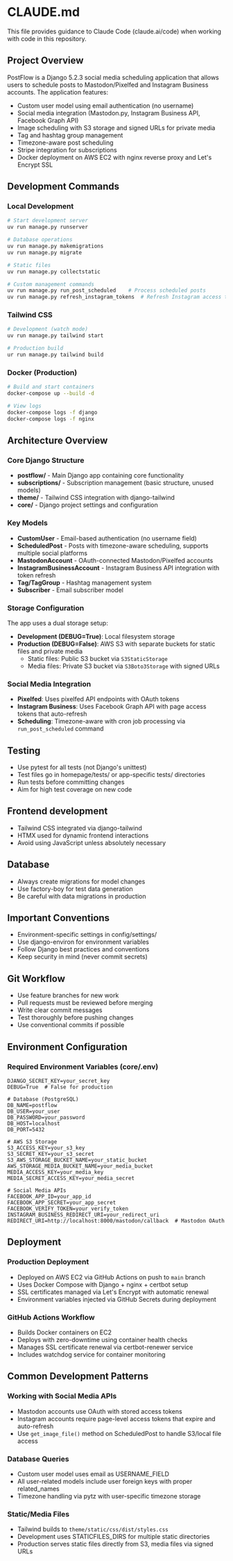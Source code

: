 # CLAUDE.md

This file provides guidance to Claude Code (claude.ai/code) when working with code in this repository.

## Project Overview

PostFlow is a Django 5.2.3 social media scheduling application that allows users to schedule posts to Mastodon/Pixelfed and Instagram Business accounts. The application features:

- Custom user model using email authentication (no username)
- Social media integration (Mastodon.py, Instagram Business API, Facebook Graph API)
- Image scheduling with S3 storage and signed URLs for private media
- Tag and hashtag group management
- Timezone-aware post scheduling
- Stripe integration for subscriptions
- Docker deployment on AWS EC2 with nginx reverse proxy and Let's Encrypt SSL

## Development Commands

### Local Development
```bash
# Start development server
uv run manage.py runserver

# Database operations
uv run manage.py makemigrations
uv run manage.py migrate

# Static files
uv run manage.py collectstatic

# Custom management commands
uv run manage.py run_post_scheduled    # Process scheduled posts
uv run manage.py refresh_instagram_tokens  # Refresh Instagram access tokens
```

### Tailwind CSS
```bash
# Development (watch mode)
uv run manage.py tailwind start

# Production build
ur run manage.py tailwind build
```

### Docker (Production)
```bash
# Build and start containers
docker-compose up --build -d

# View logs
docker-compose logs -f django
docker-compose logs -f nginx
```

## Architecture Overview

### Core Django Structure
- **postflow/** - Main Django app containing core functionality
- **subscriptions/** - Subscription management (basic structure, unused models)
- **theme/** - Tailwind CSS integration with django-tailwind
- **core/** - Django project settings and configuration

### Key Models
- **CustomUser** - Email-based authentication (no username field)
- **ScheduledPost** - Posts with timezone-aware scheduling, supports multiple social platforms
- **MastodonAccount** - OAuth-connected Mastodon/Pixelfed accounts
- **InstagramBusinessAccount** - Instagram Business API integration with token refresh
- **Tag/TagGroup** - Hashtag management system
- **Subscriber** - Email subscriber model

### Storage Configuration
The app uses a dual storage setup:
- **Development (DEBUG=True)**: Local filesystem storage
- **Production (DEBUG=False)**: AWS S3 with separate buckets for static files and private media
  - Static files: Public S3 bucket via `S3StaticStorage`
  - Media files: Private S3 bucket via `S3Boto3Storage` with signed URLs

### Social Media Integration
- **Pixelfed**: Uses pixelfed API endpoints with OAuth tokens
- **Instagram Business**: Uses Facebook Graph API with page access tokens that auto-refresh
- **Scheduling**: Timezone-aware with cron job processing via `run_post_scheduled` command

## Testing
- Use pytest for all tests (not Django's unittest)
- Test files go in homepage/tests/ or app-specific tests/ directories
- Run tests before committing changes
- Aim for high test coverage on new code

## Frontend development
- Tailwind CSS integrated via django-tailwind
- HTMX used for dynamic frontend interactions
- Avoid using JavaScript unless absolutely necessary

## Database

- Always create migrations for model changes
- Use factory-boy for test data generation
- Be careful with data migrations in production

## Important Conventions

- Environment-specific settings in config/settings/
- Use django-environ for environment variables
- Follow Django best practices and conventions
- Keep security in mind (never commit secrets)

## Git Workflow
- Use feature branches for new work
- Pull requests must be reviewed before merging
- Write clear commit messages
- Test thoroughly before pushing changes
- Use conventional commits if possible

## Environment Configuration

### Required Environment Variables (core/.env)
```env
DJANGO_SECRET_KEY=your_secret_key
DEBUG=True  # False for production

# Database (PostgreSQL)
DB_NAME=postflow
DB_USER=your_user
DB_PASSWORD=your_password
DB_HOST=localhost
DB_PORT=5432

# AWS S3 Storage
S3_ACCESS_KEY=your_s3_key
S3_SECRET_KEY=your_s3_secret
S3_AWS_STORAGE_BUCKET_NAME=your_static_bucket
AWS_STORAGE_MEDIA_BUCKET_NAME=your_media_bucket
MEDIA_ACCESS_KEY=your_media_key
MEDIA_SECRET_ACCESS_KEY=your_media_secret

# Social Media APIs
FACEBOOK_APP_ID=your_app_id
FACEBOOK_APP_SECRET=your_app_secret
FACEBOOK_VERIFY_TOKEN=your_verify_token
INSTAGRAM_BUSINESS_REDIRECT_URI=your_redirect_uri
REDIRECT_URI=http://localhost:8000/mastodon/callback  # Mastodon OAuth
```

## Deployment

### Production Deployment
- Deployed on AWS EC2 via GitHub Actions on push to `main` branch
- Uses Docker Compose with Django + nginx + certbot setup
- SSL certificates managed via Let's Encrypt with automatic renewal
- Environment variables injected via GitHub Secrets during deployment

### GitHub Actions Workflow
- Builds Docker containers on EC2
- Deploys with zero-downtime using container health checks
- Manages SSL certificate renewal via certbot-renewer service
- Includes watchdog service for container monitoring

## Common Development Patterns

### Working with Social Media APIs
- Mastodon accounts use OAuth with stored access tokens
- Instagram accounts require page-level access tokens that expire and auto-refresh
- Use `get_image_file()` method on ScheduledPost to handle S3/local file access

### Database Queries
- Custom user model uses email as USERNAME_FIELD
- All user-related models include user foreign keys with proper related_names
- Timezone handling via pytz with user-specific timezone storage

### Static/Media Files
- Tailwind builds to `theme/static/css/dist/styles.css`
- Development uses STATICFILES_DIRS for multiple static directories
- Production serves static files directly from S3, media files via signed URLs
